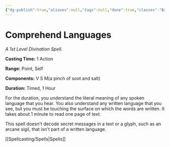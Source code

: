 ```yaml
---
{"dg-publish":true,"aliases":null,"tags":null,"done":true,"classes":"Bard, Sorcerer, Warlock, Wizard,","spellLevel":1,"school":"Divination","source":"PHB","permalink":"/spells/comprehend-languages/","dgHomeLink":false,"dgPassFrontmatter":true}
---
```


# Comprehend Languages
*A 1st Level Divination Spell.*

**Casting Time:** 1 Action

**Range:** Point, Self

**Components:** V S M(a pinch of soot and salt)

**Duration:** Timed, 1 Hour

For the duration, you understand the literal meaning of any spoken language that you hear. You also understand any written language that you see, but you must be touching the surface on which the words are written. It takes about 1 minute to read one page of text.



This spell doesn't decode secret messages in a text or a glyph, such as an arcane sigil, that isn't part of a written language.

[[Spellcasting/Spells|Spells]]
